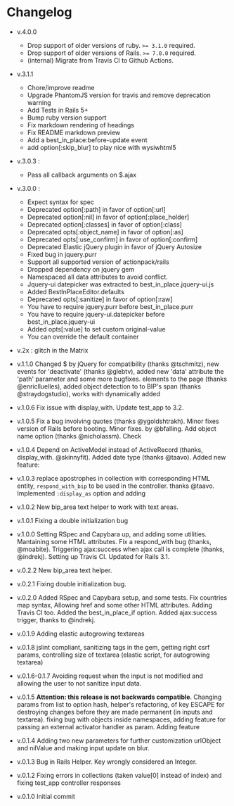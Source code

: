 # Changelog
- v.4.0.0
  - Drop support of older versions of ruby. `>= 3.1.0` required.
  - Drop support of older versions of Rails. `>= 7.0.0` required.
  - (internal) Migrate from Travis CI to Github Actions.

- v.3.1.1
  - Chore/improve readme
  - Upgrade PhantomJS version for travis and remove deprecation warning
  - Add Tests in Rails 5+
  - Bump ruby version support
  - Fix markdown rendering of headings
  - Fix README markdown preview
  - Add a best_in_place:before-update event
  - add option[:skip_blur] to play nice with wysiwhtml5

- v.3.0.3 :
  - Pass all callback arguments on $.ajax

- v.3.0.0 :
  - Expect syntax for spec
  - Deprecated option[:path] in favor of option[:url]
  - Deprecated option[:nil] in favor of option[:place_holder]
  - Deprecated option[:classes] in favor of option[:class]
  - Deprecated opts[:object_name] in favor of option[:as]
  - Deprecated opts[:use_confirm] in favor of option[:confirm]
  - Deprecated Elastic jQuery plugin in favor of jQuery Autosize
  - Fixed bug in jquery.purr
  - Support all supported version of actionpack/rails
  - Dropped dependency on jquery gem
  - Namespaced all data attributes to avoid conflict.
  - Jquery-ui datepicker was extracted to best_in_place.jquery-ui.js
  - Added BestInPlaceEditor.defaults
  - Deprecated opts[:sanitize] in favor of option[:raw]
  - You have to require jquery.purr  before best_in_place.purr
  - You have to require jquery-ui.datepicker  before best_in_place.jquery-ui
  - Added opts[:value] to set custom original-value
  - You can override the default container

- v.2x : glitch in the Matrix

- v.1.1.0 Changed $ by jQuery for compatibility (thanks @tschmitz), new
  events for 'deactivate' (thanks @glebtv), added new 'data' attribute
  the 'path' parameter and some more bugfixes.
  elements to the page (thanks @enriclluelles), added object detection to
  to BIP's span (thanks @straydogstudio), works with dynamically added
- v.1.0.6 Fix issue with display_with. Update test_app to 3.2.
- v.1.0.5 Fix a bug involving quotes (thanks @ygoldshtrakh). Minor fixes
version of Rails before booting. Minor fixes.
  by @bfalling. Add object name option (thanks @nicholassm). Check
- v.1.0.4 Depend on ActiveModel instead of ActiveRecord (thanks,
display_with.
  @skinnyfit). Added date type (thanks @taavo). Added new feature:
- v.1.0.3 replace apostrophes in collection with corresponding HTML entity,
  `respond_with_bip` to be used in the controller.
  thanks @taavo. Implemented `:display_as` option and adding
- v.1.0.2 New bip_area text helper to work with text areas.
- v.1.0.1 Fixing a double initialization bug
- v.1.0.0 Setting RSpec and Capybara up, and adding some utilities. Mantaining some HTML attributes. Fix a respond_with bug (thanks, @moabite). Triggering ajax:success when ajax call is complete (thanks, @indrekj). Setting up Travis CI. Updated for Rails 3.1.

- v.0.2.2 New bip_area text helper.
- v.0.2.1 Fixing double initialization bug.
- v.0.2.0 Added RSpec and Capybara setup, and some tests. Fix countries map syntax, Allowing href and some other HTML attributes. Adding Travis CI too. Added the best_in_place_if option. Added ajax:success trigger, thanks to @indrekj.

- v.0.1.9 Adding elastic autogrowing textareas
- v.0.1.8 jslint compliant, sanitizing tags in the gem, getting right csrf params, controlling size of textarea (elastic script, for autogrowing textarea)
- v.0.1.6-0.1.7 Avoiding request when the input is not modified and allowing the user to not sanitize input data.
- v.0.1.5 **Attention: this release is not backwards compatible**. Changing params from list to option hash, helper's refactoring,
  of key ESCAPE for destroying changes before they are made permanent (in inputs and textarea).
  fixing bug with objects inside namespaces, adding feature for passing an external activator handler as param. Adding feature
- v.0.1.4 Adding two new parameters for further customization urlObject and nilValue and making input update on blur.
- v.0.1.3 Bug in Rails Helper. Key wrongly considered an Integer.
- v.0.1.2 Fixing errors in collections (taken value[0] instead of index) and fixing test_app controller responses
- v.0.1.0 Initial commit
